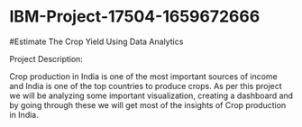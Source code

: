 # IBM-Project-17504-1659672666

#Estimate The Crop Yield Using Data Analytics

Project Description:

Crop production in India is one of the most important sources of income and India is one of the top countries to produce crops. As per this project we will be analyzing some important visualization, creating a dashboard and by going through these we will get most of the insights of Crop production in India.

